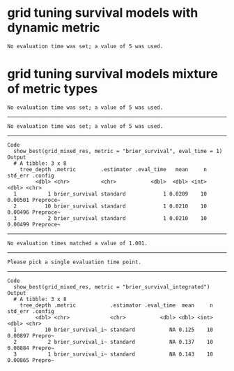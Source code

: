 # grid tuning survival models with dynamic metric

    No evaluation time was set; a value of 5 was used.

# grid tuning survival models mixture of metric types

    No evaluation time was set; a value of 5 was used.

---

    No evaluation time was set; a value of 5 was used.

---

    Code
      show_best(grid_mixed_res, metric = "brier_survival", eval_time = 1)
    Output
      # A tibble: 3 x 8
        tree_depth .metric        .estimator .eval_time   mean     n std_err .config  
             <dbl> <chr>          <chr>           <dbl>  <dbl> <int>   <dbl> <chr>    
      1          1 brier_survival standard            1 0.0209    10 0.00501 Preproce~
      2         10 brier_survival standard            1 0.0210    10 0.00496 Preproce~
      3          2 brier_survival standard            1 0.0210    10 0.00499 Preproce~

---

    No evaluation times matched a value of 1.001.

---

    Please pick a single evaluation time point.

---

    Code
      show_best(grid_mixed_res, metric = "brier_survival_integrated")
    Output
      # A tibble: 3 x 8
        tree_depth .metric           .estimator .eval_time  mean     n std_err .config
             <dbl> <chr>             <chr>           <dbl> <dbl> <int>   <dbl> <chr>  
      1         10 brier_survival_i~ standard           NA 0.125    10 0.00897 Prepro~
      2          2 brier_survival_i~ standard           NA 0.137    10 0.00884 Prepro~
      3          1 brier_survival_i~ standard           NA 0.143    10 0.00865 Prepro~


